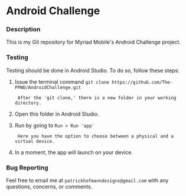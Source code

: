 # Android Challenge

### Description

This is my Git repository for Myriad Mobile's Android Challenge project.

### Testing

Testing should be done in Android Studio. To do so, follow these steps:

1. Issue the terminal command `git clone https://github.com/The-PPWD/AndroidChallenge.git`

        After the 'git clone,' there is a new folder in your working directory.

2. Open this folder in Android Studio.

3. Run by going to `Run > Run 'app'`

        Here you have the option to choose between a physical and a virtual device.

4. In a moment, the app will launch on your device.

### Bug Reporting

Feel free to email me at `patrickhofmanndesigns@gmail.com` with any questions, concerns, or comments.
